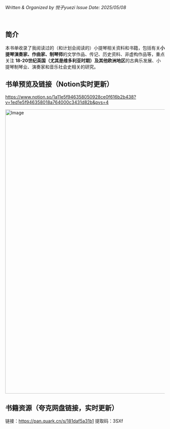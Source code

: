 _Written & Organized by 悦子yuezi_
_Issue Date: 2025/05/08_

<br/>

## 简介
本书单收录了我阅读过的（和计划会阅读的）小提琴相关资料和书籍，包括有关**小提琴演奏家、作曲家、制琴师**的文学作品、传记、历史资料、非虚构作品等，重点关注 **18-20世纪英国（尤其是维多利亚时期）及其他欧洲地区**的古典乐发展、小提琴制琴业、演奏家和音乐社会史相关的研究。
<br/>


## 书单预览及链接（**Notion**实时更新）
https://www.notion.so/1a11e5f946358050928ce0f616b2b438?v=1ed1e5f946358018a764000c3431d82b&pvs=4

<img width="899" alt="Image" src="https://github.com/user-attachments/assets/1f97c487-d274-4acb-9bc0-0e888169d8a2" />

<br/>

## 书籍资源（**夸克网盘**链接，实时更新）
链接：https://pan.quark.cn/s/181daf5a31b1
提取码：3SXf






